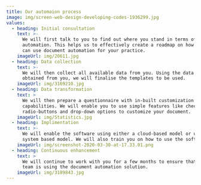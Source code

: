 ```yaml
---
title: Our automaion process
image: img/screen-web-design-developing-codes-1936299.jpg
values:
  - heading: Initial consultation
    text: >-
      We will first talk to you to find out where you stand in terms of document
      automation. This helps us to effectively create a roadmap on how best we
      can use document automation for your practice. 
    imageUrl: img/20611.jpg
  - heading: Data collection
    text: >-
      We will then collect all available data from you. Using the data we have
      obtained from you, we will finalise the templates to be used. 
    imageUrl: img/3169210.jpg
  - heading: Data transformation
    text: >
      We will then prepare a questionnaire with in-built customization
      capabilities. We will enable you to use simple features like checkboxes,
      radio-buttons and drop-down options to customize your document. 
    imageUrl: img/Statistics.jpg
  - heading: Implimentation
    text: >-
      We will enable the software using either a cloud-based model or using a
      system based model. We will also train you on how to use the software. 
    imageUrl: img/screenshot-2020-03-30-at-17.33.01.png
  - heading: Continuous enhancement
    text: >
      We will continue to work with you for a few months to ensure that your
      team is using the document automation solution. 
    imageUrl: img/3189843.jpg
---
```

